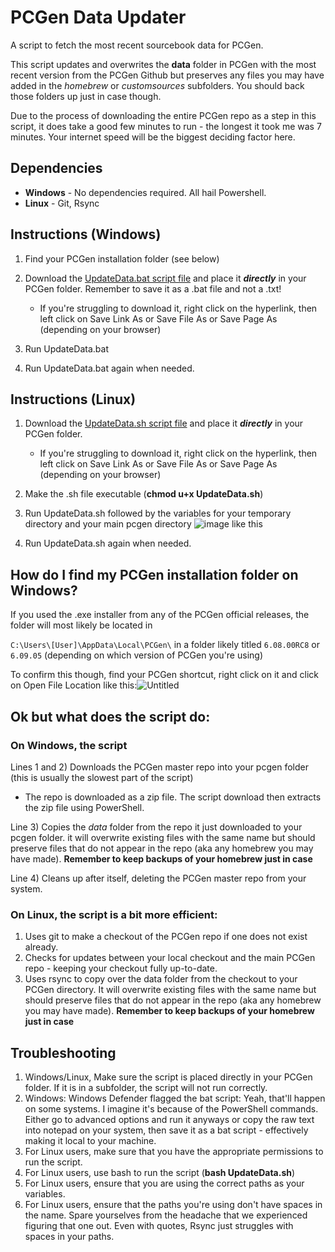 # PCGen Data Updater
A script to fetch the most recent sourcebook data for PCGen.

This script updates and overwrites the **data** folder in PCGen with the most recent version from the PCGen Github but preserves any files you may have added in the *homebrew* or *customsources* subfolders. You should back those folders up just in case though.

Due to the process of downloading the entire PCGen repo as a step in this script, it does take a good few minutes to run - the longest it took me was 7 minutes. Your internet speed will be the biggest deciding factor here.

## Dependencies
- **Windows** 
      - No dependencies required. All hail Powershell.
- **Linux**
      - Git, Rsync
      
## Instructions (Windows)
1) Find your PCGen installation folder (see below)
2) Download the [UpdateData.bat script file](https://raw.githubusercontent.com/BlyatBeauty/PCGen-Data-Updater/main/UpdateData.bat) and place it ***directly*** in your PCGen folder. Remember to save it as a .bat file and not a .txt!

      - If you're struggling to download it, right click on the hyperlink, then left click on Save Link As or Save File As or Save Page As (depending on your browser)

3) Run UpdateData.bat
4) Run UpdateData.bat again when needed.

## Instructions (Linux)
1) Download the [UpdateData.sh script file](https://raw.githubusercontent.com/BlyatBeauty/PCGen-Data-Updater/main/UpdateData.sh) and place it ***directly*** in your PCGen folder.

      - If you're struggling to download it, right click on the hyperlink, then left click on Save Link As or Save File As or Save Page As (depending on your browser)

2) Make the .sh file executable (**chmod u+x UpdateData.sh**)
3) Run UpdateData.sh followed by the variables for your temporary directory and your main pcgen directory 
![image](https://user-images.githubusercontent.com/66367898/178808020-3ddbef30-2647-4119-8ee0-03a5566b77b6.png) like this
4) Run UpdateData.sh again when needed.

## How do I find my PCGen installation folder on Windows?
If you used the .exe installer from any of the PCGen official releases, the folder will most likely be located in

 `C:\Users\[User]\AppData\Local\PCGen\` in a folder likely titled `6.08.00RC8` or `6.09.05` (depending on which version of PCGen you're using)

To confirm this though, find your PCGen shortcut, right click on it and click on Open File Location like this:![Untitled](https://user-images.githubusercontent.com/66367898/181310848-88d1f6fa-12dd-44ce-82ee-51e0b06d4b1e.png)

## Ok but what does the script do:
### On Windows, the script 
Lines 1 and 2) Downloads the PCGen master repo into your pcgen folder (this is usually the slowest part of the script)

   - The repo is downloaded as a zip file. The script download then extracts the zip file using PowerShell.

Line 3) Copies the *data* folder from the repo it just downloaded to your pcgen folder. it will overwrite existing files with the same name but should preserve files that do not appear in the repo (aka any homebrew you may have made). **Remember to keep backups of your homebrew just in case**

Line 4) Cleans up after itself, deleting the PCGen master repo from your system.
### On Linux, the script is a bit more efficient:
1) Uses git to make a checkout of the PCGen repo if one does not exist already. 
2) Checks for updates between your local checkout and the main PCGen repo - keeping your checkout fully up-to-date.
3) Uses rsync to copy over the data folder from the checkout to your PCGen directory. It will overwrite existing files with the same name but should preserve files that do not appear in the repo (aka any homebrew you may have made). **Remember to keep backups of your homebrew just in case**
      
## Troubleshooting
1) Windows/Linux, Make sure the script is placed directly in your PCGen folder. If it is in a subfolder, the script will not run correctly.
2) Windows: Windows Defender flagged the bat script: Yeah, that'll happen on some systems. I imagine it's because of the PowerShell commands. Either go to advanced options and run it anyways or copy the raw text into notepad on your system, then save it as a bat script - effectively making it local to your machine.
3) For Linux users, make sure that you have the appropriate permissions to run the script.
4) For Linux users, use bash to run the script (**bash UpdateData.sh**)
5) For Linux users, ensure that you are using the correct paths as your variables.
6) For Linux users, ensure that the paths you're using don't have spaces in the name. Spare yourselves from the headache that we experienced figuring that one out. Even with quotes, Rsync just struggles with spaces in your paths.
